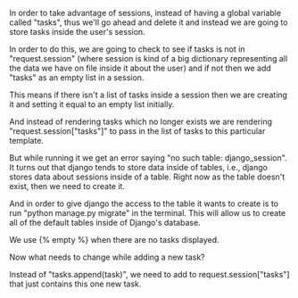 In order to take advantage of sessions, instead of having a global variable called "tasks", thus we'll go ahead and delete it and instead we are going to store tasks inside the user's session.

In order to do this, we are going to check to see if tasks is not in "request.session" (where session is kind of a big dictionary representing all the data we have on file inside it about the user) and if not then we add "tasks" as an empty list in a session.

This means if there isn't a list of tasks inside a session then we are creating it and setting it equal to an empty list initially.

And instead of rendering tasks which no longer exists we are rendering "request.session["tasks"]" to pass in the list of tasks to this particular template.

But while running it we get an error saying "no such table: django_session". It turns out that django tends to store data inside of tables, i.e., django stores data about sessions inside of a table. Right now as the table doesn't exist, then we need to create it.

And in order to give django the access to the table it wants to create is to run "python manage.py migrate" in the terminal. This will allow us to create all of the default tables inside of Django's database.

We use {% empty %} when there are no tasks displayed.

Now what needs to change while adding a new task?

Instead of "tasks.append(task)", we need to add to request.session["tasks"] that just contains this one new task.